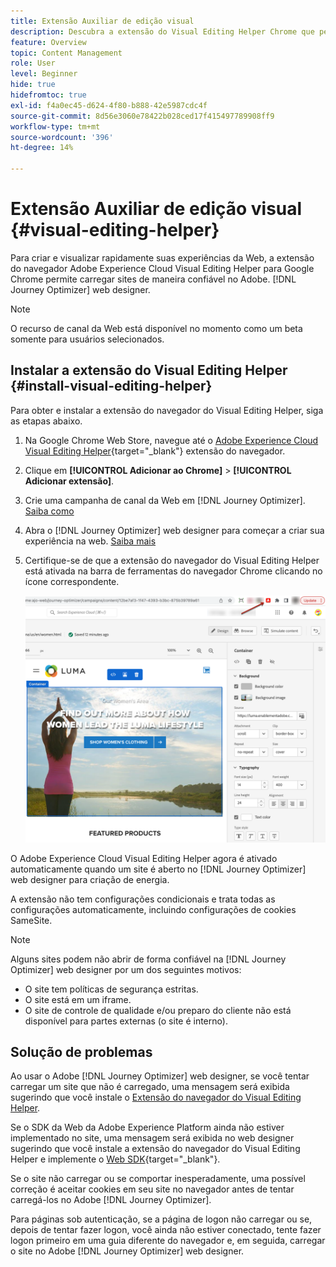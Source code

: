 ```yaml
---
title: Extensão Auxiliar de edição visual
description: Descubra a extensão do Visual Editing Helper Chrome que permite criar e visualizar páginas da Web no Journey Optimizer
feature: Overview
topic: Content Management
role: User
level: Beginner
hide: true
hidefromtoc: true
exl-id: f4a0ec45-d624-4f80-b888-42e5987cdc4f
source-git-commit: 8d56e3060e78422b028ced17f415497789908ff9
workflow-type: tm+mt
source-wordcount: '396'
ht-degree: 14%

---
```


# Extensão Auxiliar de edição visual {#visual-editing-helper}

Para criar e visualizar rapidamente suas experiências da Web, a extensão do navegador Adobe Experience Cloud Visual Editing Helper para Google Chrome permite carregar sites de maneira confiável no Adobe. [!DNL Journey Optimizer] web designer.

>[!NOTE]
>
>O recurso de canal da Web está disponível no momento como um beta somente para usuários selecionados.

## Instalar a extensão do Visual Editing Helper {#install-visual-editing-helper}

Para obter e instalar a extensão do navegador do Visual Editing Helper, siga as etapas abaixo.

1. Na Google Chrome Web Store, navegue até o [Adobe Experience Cloud Visual Editing Helper](https://chrome.google.com/webstore/detail/adobe-experience-cloud-vi/kgmjjkfjacffaebgpkpcllakjifppnca){target="_blank"} extensão do navegador.

1. Clique em **[!UICONTROL Adicionar ao Chrome]** > **[!UICONTROL Adicionar extensão]**.

1. Crie uma campanha de canal da Web em [!DNL Journey Optimizer]. [Saiba como](author-web.md#create-web-campaign)

1. Abra o [!DNL Journey Optimizer] web designer para começar a criar sua experiência na web. [Saiba mais](author-web.md)

1. Certifique-se de que a extensão do navegador do Visual Editing Helper está ativada na barra de ferramentas do navegador Chrome clicando no ícone correspondente.

   ![](assets/web-visual-editing-extension.png)

O Adobe Experience Cloud Visual Editing Helper agora é ativado automaticamente quando um site é aberto no [!DNL Journey Optimizer] web designer para criação de energia.

A extensão não tem configurações condicionais e trata todas as configurações automaticamente, incluindo configurações de cookies SameSite.

>[!NOTE]
>
>Alguns sites podem não abrir de forma confiável na [!DNL Journey Optimizer] web designer por um dos seguintes motivos:
>
> * O site tem políticas de segurança estritas.
> * O site está em um iframe.
> * O site de controle de qualidade e/ou preparo do cliente não está disponível para partes externas (o site é interno).


## Solução de problemas

Ao usar o Adobe [!DNL Journey Optimizer] web designer, se você tentar carregar um site que não é carregado, uma mensagem será exibida sugerindo que você instale o [Extensão do navegador do Visual Editing Helper](#install-visual-editing-helper).

Se o SDK da Web da Adobe Experience Platform ainda não estiver implementado no site, uma mensagem será exibida no web designer sugerindo que você instale a extensão do navegador do Visual Editing Helper e implemente o [Web SDK](https://experienceleague.adobe.com/docs/platform-learn/implement-web-sdk/overview.html?lang=pt-BR){target="_blank"}.

Se o site não carregar ou se comportar inesperadamente, uma possível correção é aceitar cookies em seu site no navegador antes de tentar carregá-los no Adobe [!DNL Journey Optimizer].

Para páginas sob autenticação, se a página de logon não carregar ou se, depois de tentar fazer logon, você ainda não estiver conectado, tente fazer logon primeiro em uma guia diferente do navegador e, em seguida, carregar o site no Adobe [!DNL Journey Optimizer] web designer.
